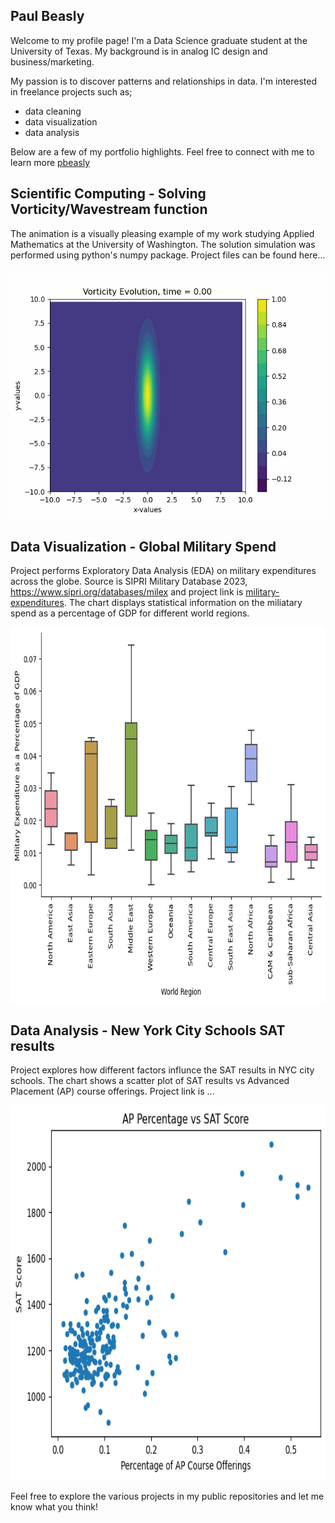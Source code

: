 ## Paul Beasly
Welcome to my profile page!  I'm a Data Science graduate student at the University of Texas.  My background is in analog IC design and business/marketing. 

My passion is to discover patterns and relationships in data. I'm interested in freelance projects such as;
- data cleaning
- data visualization
- data analysis

Below are a few of my portfolio highlights.  Feel free to connect with me to learn more [pbeasly](https://www.linkedin.com/in/paul-beasly-372b888/)

## Scientific Computing - Solving Vorticity/Wavestream function
The animation is a visually pleasing example of my work studying Applied Mathematics at the University of Washington.  The solution simulation was performed using python's numpy package.  Project files can be found here...

<div align="center">
    <img src="https://github.com/pbeasly/Vorticity-Streamfunction/blob/main/Vorticiy-Animation.gif" alt="Alt text" width="600" height="400">
</div>


## Data Visualization - Global Military Spend
Project performs Exploratory Data Analysis (EDA) on military expenditures across the globe. Source is SIPRI Military Database 2023, https://www.sipri.org/databases/milex and project link is [military-expenditures](https://github.com/pbeasly/military-expenditures).  The chart displays statistical information on the miliatary spend as a percentage of GDP for different world regions.

<div align="center">
    <img src="https://github.com/pbeasly/images/blob/main/mil_exp_boxplot.png" alt="Alt text" width="600" height="600">
</div>

## Data Analysis - New York City Schools SAT results
Project explores how different factors influnce the SAT results in NYC city schools.  The chart shows a scatter plot of SAT results vs Advanced Placement (AP) course offerings. Project link is ...

<div align="center">
    <img src="https://github.com/pbeasly/images/blob/main/NYC-SAT.png" alt="Alt text" width="600" height="600">
</div>

Feel free to explore the various projects in my public repositories and let me know what you think!
<!---
pbeasly/pbeasly is a ✨ special ✨ repository because its `README.md` (this file) appears on your GitHub profile.
You can click the Preview link to take a look at your changes.
--->

